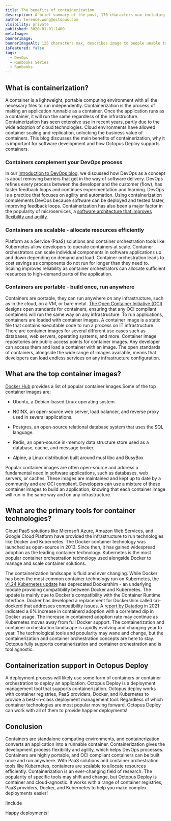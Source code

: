 ```yaml
---
title: The benefits of containerization
description: A brief summary of the post, 170 characters max including spaces.
author: terence.wong@octopus.com
visibility: private
published: 3020-01-01-1400
metaImage:
bannerImage:
bannerImageAlt: 125 characters max, describes image to people unable to see it.
isFeatured: false
tags:
  - DevOps
  - Runbooks Series
  - Runbooks
---
```


<!-- see https://github.com/OctopusDeploy/blog/blob/master/tags.txt for a comprehensive list of tags -->

## What is containerization?

A container is a lightweight, portable computing environment with all the necessary files to run independently. Containerization is the process of making an application runnable as a container. Once the application runs as a container, it will run the same regardless of the infrastructure. Containerization has seen extensive use in recent years, partly due to the wide adoption of cloud technologies. Cloud environments have allowed container scaling and replication, unlocking the business value of containers. This blog discusses the main benefits of containerization, why it is important for software development and how Octopus Deploy supports containers.

### Containers complement your DevOps process

In our [introduction to DevOps blog](https://octopus.com/blog/introduction-to-devops), we discussed how DevOps as a concept is about removing barriers that get in the way of software delivery. DevOps refines every process between the developer and the customer (flow), has faster feedback loops and continues experimentation and learning. DevOps is a practice that focuses on agility and automation. Using containerization complements DevOps because software can be deployed and tested faster, improving feedback loops. Containerization has also been a major factor in the popularity of microservices, a [software architecture that improves flexibility and agility](link). 

### Containers are scalable - allocate resources efficiently

Platform as a Service (PaaS) solutions and container orchestration tools like Kubernetes allow developers to operate containers at scale. Container orchestrators can scale individual components in software applications up and down depending on demand and load. Container orchestration leads to cost savings as components do not run for longer than they need to. Scaling improves reliability as container orchestrators can allocate sufficient resources to high-demand parts of the application.

### Containers are portable - build once, run anywhere

Containers are portable, they can run anywhere on any infrastructure, such as in the cloud, on a VM, or bare metal. [The Open Container Initiative (OCI)](https://opencontainers.org/) designs open standards for containers, ensuring that any OCI compliant containers will run the same way on any infrastructure. To run applications, containers are loaded with container images. A container image is a static file that contains executable code to run a process on IT infrastructure. There are container images for several different use cases such as databases, web servers, operating systems, and more. Container image repositories are public access points for container images. Any developer can access them and load a container with an image. The open standards of containers, alongside the wide range of images available, means that developers can load endless services on any infrastructure configuration. 

## What are the top container images?

[Docker Hub](https://hub.docker.com/search?q=&type=image) provides a list of popular container images.Some of the top container images are: 

- Ubuntu, a Debian-based Linux operating system 

- NGINX, an open-source web server, load balancer, and reverse proxy used in several applications. 

- Postgres, an open-source relational database system that uses the SQL language. 

- Redis, an open-source in-memory data structure store used as a database, cache, and message broker. 

- Alpine, a Linux distribution built around musl libc and BusyBox

Popular container images are often open-source and address a fundamental need in software applications, such as databases, web servers, or caches. These images are maintained and kept up to date by a community and are OCI compliant. Developers can use a mixture of these container images to build an application, knowing that each container image will run in the same way and on any infrastructure.

## What are the primary tools for container technologies?

Cloud PaaS solutions like Microsoft Azure, Amazon Web Services, and Google Cloud Platform have provided the infrastructure to run technologies like Docker and Kubernetes. The Docker container technology was launched as open-source in 2013. Since then, it has gained widespread adoption as the leading container technology. Kubernetes is the most popular container orchestration technology used alongside Docker to manage and scale container solutions. 

The containerization landscape is fluid and ever changing. While Docker has been the most common container technology run on Kubernetes, the [v1.24 Kubernetes update](https://kubernetes.io/blog/2022/03/31/ready-for-dockershim-removal/) has deprecated Dockershim - an underlying module providing compatibility between Docker and Kubernetes. The update is mainly due to Docker's compatibility with the Container Runtime Interface. Docker has developed a replacement for Dockershim called cri-dockerd that addresses compatibility issues. A [report by Datadog](https://www.datadoghq.com/container-report/) in 2021 indicated a 6% increase in containerd adoption with a correlated dip in Docker usage. The increase in containerd adoption rate may continue as Kubernetes moves away from full Docker support. The containerization and container orchestration landscape is rapidly evolving and changing year to year. The technological tools and popularity may wane and change, but the containerization and container orchestration concepts are here to stay. Octopus fully supports containerization and container orchestration and is tool agnostic.

## Containerization support in Octopus Deploy

A deployment process will likely use some form of containers or container orchestration to deploy an application. Octopus Deploy is a deployment management tool that supports containerization. Octopus deploy works with container registries, PaaS providers, Docker, and Kubernetes to provide a best-in-class deployment management tool. Regardless of which container technologies are most popular moving forward, Octopus Deploy can work with all of them to provide happier deployments!

## Conclusion

Containers are standalone computing environments, and containerization converts an application into a runnable container. Containerization gives the development process flexibility and agility, which helps DevOps processes. Containers are highly portable, and OCI compliant containers can be built once and run anywhere. With PaaS solutions and container orchestration tools like Kubernetes, containers are scalable to allocate resources efficiently. Containerization is an ever-changing field of research. The popularity of specific tools may shift and change, but Octopus Deploy is container and cloud-agnostic. It works with a range of container registries, PaaS providers, Docker, and Kubernetes to help you make complex deployments easier!


!include <q2-2022-newsletter-cta>

Happy deployments!
